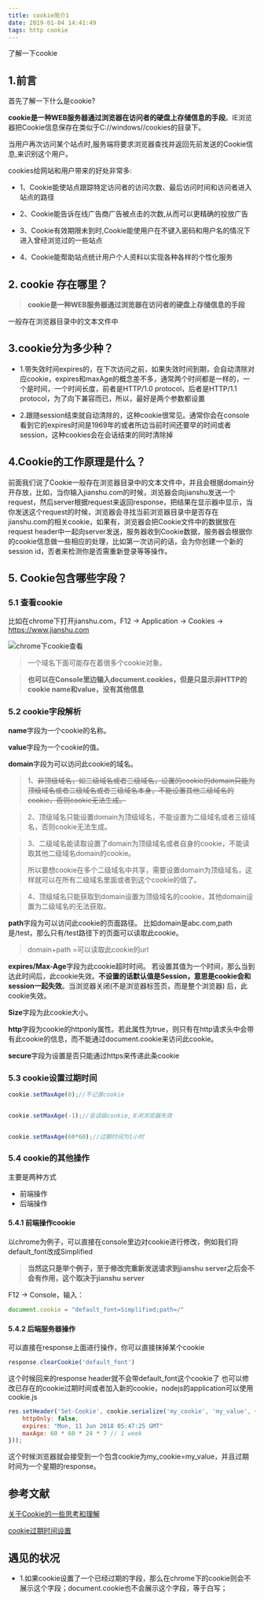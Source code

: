 ```yaml
---
title: cookie简介1
date: 2019-01-04 14:41:49
tags: http cookie
---
```

了解一下cookie
<!--  more -->


## 1.前言

首先了解一下什么是cookie?

**cookie是一种WEB服务器通过浏览器在访问者的硬盘上存储信息的手段**。IE浏览器把Cookie信息保存在类似于C://windows//cookies的目录下。


当用户再次访问某个站点时,服务端将要求浏览器查找并返回先前发送的Cookie信息,来识别这个用户。


cookies给网站和用户带来的好处非常多:

- 1、Cookie能使站点跟踪特定访问者的访问次数、最后访问时间和访问者进入站点的路径

- 2、Cookie能告诉在线广告商广告被点击的次数,从而可以更精确的投放广告

- 3、Cookie有效期限未到时,Cookie能使用户在不键入密码和用户名的情况下进入曾经浏览过的一些站点

- 4、Cookie能帮助站点统计用户个人资料以实现各种各样的个性化服务

## 2. cookie 存在哪里？
> **cookie是一种WEB服务器通过浏览器在访问者的硬盘上存储信息的手段**

一般存在浏览器目录中的文本文件中

## 3.cookie分为多少种？

- 1.带失效时间expires的，在下次访问之前，如果失效时间到期，会自动清除对应cookie，expires和maxAge的概念差不多，通常两个时间都是一样的，一个是时间，一个时间长度，前者是HTTP/1.0 protocol，后者是HTTP/1.1 protocol，为了向下兼容而已，所以，最好是两个参数都设置

- 2.跟随session结束就自动清除的，这种cookie很常见。通常你会在console看到它的expires时间是1969年的或者所边当前时间还要早的时间或者session，这种cookies会在会话结束的同时清除掉

## 4.Cookie的工作原理是什么？

前面我们说了Cookie一般存在浏览器目录中的文本文件中，并且会根据domain分开存放，比如，当你输入jianshu.com的时候，浏览器会向jianshu发送一个request，然后server根据request来返回response，把结果在显示器中显示，当你发送这个request的时候，浏览器会寻找当前浏览器目录中是否存在jianshu.com的相关cookie，如果有，浏览器会把Cookie文件中的数据放在request header中一起向server发送，服务器收到Cookie数据，服务器会根据你的cookie信息做一些相应的处理，比如第一次访问的话，会为你创建一个新的session id，否者来检测你是否需重新登录等等操作。

## 5. Cookie包含哪些字段？

### 5.1 查看cookie

比如在chrome下打开jianshu.com，F12 -> Application -> Cookies -> https://www.jianshu.com

![chrome下cookie查看](https://upload-images.jianshu.io/upload_images/5342565-24141bac572d3c5f.png?imageMogr2/auto-orient/strip%7CimageView2/2/w/1000/format/webp)


> 一个域名下面可能存在着很多个cookie对象。

> **也可以在Console里边输入document.cookies，但是只显示非HTTP的cookie name和value，没有其他信息**

### 5.2 cookie字段解析

**name**字段为一个cookie的名称。

**value**字段为一个cookie的值。

**domain**字段为可以访问此cookie的域名。

> 1、~~非顶级域名，如二级域名或者三级域名，设置的cookie的domain只能为顶级域名或者二级域名或者三级域名本身，不能设置其他二级域名的cookie，否则cookie无法生成。~~

> 2、顶级域名只能设置domain为顶级域名，不能设置为二级域名或者三级域名，否则cookie无法生成。

> 3、二级域名能读取设置了domain为顶级域名或者自身的cookie，不能读取其他二级域名domain的cookie。
>
> 所以要想cookie在多个二级域名中共享，需要设置domain为顶级域名，这样就可以在所有二级域名里面或者到这个cookie的值了。

> 4、顶级域名只能获取到domain设置为顶级域名的cookie，其他domain设置为二级域名的无法获取。

   **path**字段为可以访问此cookie的页面路径。 比如domain是abc.com,path是/test，那么只有/test路径下的页面可以读取此cookie。
> domain+path =可以读取此cookie的url

**expires/Max-Age**字段为此cookie超时时间。
若设置其值为一个时间，那么当到达此时间后，此cookie失效。**不设置的话默认值是Session，意思是cookie会和session一起失效**。当浏览器关闭(不是浏览器标签页，而是整个浏览器) 后，此cookie失效。

**Size**字段为此cookie大小。

**http**字段为cookie的httponly属性。若此属性为true，则只有在http请求头中会带有此cookie的信息，而不能通过document.cookie来访问此cookie。

**secure**字段为设置是否只能通过https来传递此条cookie

### 5.3 cookie设置过期时间


```javascript
cookie.setMaxAge(0);//不记录cookie


cookie.setMaxAge(-1);//会话级cookie,关闭浏览器失效


cookie.setMaxAge(60*60);//过期时间为1小时

```
### 5.4 cookie的其他操作

 主要是两种方式
 - 前端操作
 - 后端操作
 
#### 5.4.1 前端操作cookie

以chrome为例子，可以直接在console里边对cookie进行修改，例如我们将default_font改成Simplified
> **当然这只是举个例子，至于修改完重新发送请求到jianshu server之后会不会有作用，这个取决于jianshu server**

F12 -> Console，输入：

```javascript
document.cookie = "default_font=Simplified;path=/"

```
#### 5.4.2 后端服务器操作
可以直接在response上面进行操作，你可以直接抹掉某个cookie

```javascript
response.clearCookie('default_font')
```

这个时候回来的response header就不会带default_font这个cookie了
也可以修改已存在的cookie过期时间或者加入新的cookie，nodejs的application可以使用cookie.js

```javascript
res.setHeader('Set-Cookie', cookie.serialize('my_cookie', 'my_value', {
    httpOnly: false,
    expires: "Mon, 11 Jun 2018 05:47:25 GMT"
    maxAge: 60 * 60 * 24 * 7 // 1 week
}));

```

这个时候浏览器就会接受到一个包含cookie为my_cookie=my_value，并且过期时间为一个星期的response。

## 参考文献
[关于Cookie的一些思考和理解](https://www.jianshu.com/p/64c0f5d073bb)

[cookie过期时间设置](https://www.aliyun.com/jiaocheng/829186.html)


## 遇见的状况

- 1.如果cookie设置了一个已经过期的字段，那么在chrome下的cookie则会不展示这个字段；document.cookie也不会展示这个字段，等于白写；
